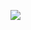 ![](https://user-images.githubusercontent.com/18350557/176309783-0785949b-9127-417c-8b55-ab5a4333674e.gif) 
